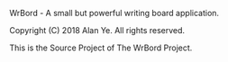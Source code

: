 WrBord - A small but powerful writing board application.

Copyright (C) 2018 Alan Ye. All rights reserved.

This is the Source Project of The WrBord Project. 
